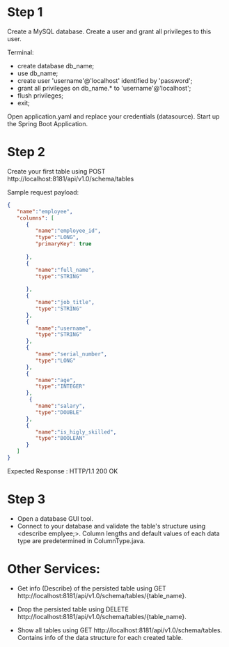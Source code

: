 # Step 1
Create a MySQL database.
Create a user and grant all privileges to this user.

Terminal:
- create database db_name;
- use db_name;
- create user 'username'@'localhost' identified by 'password';
- grant all privileges on db_name.* to 'username'@'localhost';
- flush privileges;
- exit;

Open application.yaml and replace your credentials (datasource).
Start up the Spring Boot Application.



# Step 2
Create your first table using POST http://localhost:8181/api/v1.0/schema/tables

Sample request payload:
```json
{  
   "name":"employee",
   "columns": [
      {
         "name":"employee_id",
         "type":"LONG",
         "primaryKey": true
        
      },
      {  
         "name":"full_name",
         "type":"STRING"
          
      },
      {  
         "name":"job_title",
         "type":"STRING"
      },
      {  
         "name":"username",
         "type":"STRING"
      },
      {  
         "name":"serial_number",
         "type":"LONG"
      },
      {  
         "name":"age",
         "type":"INTEGER"
      },
       {  
         "name":"salary",
         "type":"DOUBLE"
      },
      {
      	 "name":"is_higly_skilled",
         "type":"BOOLEAN"
      }
   ]
}
```

Expected Response : HTTP/1.1 200 OK 

# Step 3
- Open a database GUI tool.
- Connect to your database and validate the table's structure using <describe emplyee;>. Column lengths and default values of each data type are predetermined in ColumnType.java.


# Other Services:
- Get info (Describe) of the persisted table using GET http://localhost:8181/api/v1.0/schema/tables/{table_name}.

- Drop the persisted table using DELETE http://localhost:8181/api/v1.0/schema/tables/{table_name}.

- Show all tables using GET http://localhost:8181/api/v1.0/schema/tables.
  Contains info of the data structure for each created table. 








